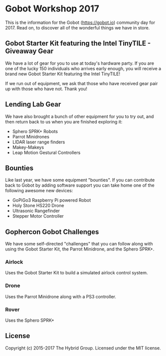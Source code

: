 # Gobot Workshop 2017

This is the information for the Gobot (https://gobot.io) community day for 2017. Read on, to discover all of the wonderful things we have in store.

## Gobot Starter Kit featuring the Intel TinyTILE - Giveaway Gear

We have a lot of gear for you to use at today's hardware party. If you are one of the lucky 150 individuals who arrives early enough, you will receive a brand new Gobot Starter Kit featuring the Intel TinyTILE!

If we run out of equipment, we ask that those who have received gear pair up with those who have not. Thank you!

## Lending Lab Gear

We have also brought a bunch of other equipment for you to try out, and then return back to us when you are finished exploring it:

   - Sphero SPRK+ Robots
   - Parrot Minidrones
   - LIDAR laser range finders
   - Makey-Makeys
   - Leap Motion Gestural Controllers

## Bounties

Like last year, we have some equipment "bounties". If you can contribute back to Gobot by adding software support you can take home one of the following awesome new devices:

   - GoPiGo3 Raspberry Pi powered Robot
   - Holy Stone HS220 Drone
   - Ultrasonic Rangefinder
   - Stepper Motor Controller

## Gophercon Gobot Challenges

We have some self-directed "challenges" that you can follow along with using the Gobot Starter Kit, the Parrot Minidrone, and the Sphero SPRK+.

### Airlock

Uses the Gobot Starter Kit to build a simulated airlock control system.

### Drone

Uses the Parrot Minidrone along with a PS3 controller.

### Rover

Uses the Sphero SPRK+

## License

Copyright (c) 2015-2017 The Hybrid Group. Licensed under the MIT license.
